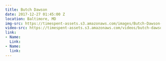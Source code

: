 ```yaml
---
title: Butch Dawson
date: 2017-12-27 01:45:00 Z
location: Baltimore, MD
img-src: https://timespent-assets.s3.amazonaws.com/images/Butch-Dawson-2.png
video-src: https://timespent-assets.s3.amazonaws.com/videos/butch-dawson-2.mp4
link:
- Name: 
  Link: 
- Name: 
  link: 
---
```


